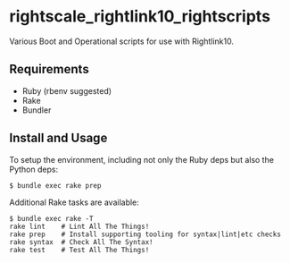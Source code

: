 # rightscale_rightlink10_rightscripts

Various Boot and Operational scripts for use with Rightlink10.

## Requirements

* Ruby (rbenv suggested)
* Rake
* Bundler

## Install and Usage

To setup the environment, including not only the Ruby deps but also the
Python deps:

```ShellSession
$ bundle exec rake prep
```

Additional Rake tasks are available:

```ShellSession
$ bundle exec rake -T
rake lint    # Lint All The Things!
rake prep    # Install supporting tooling for syntax|lint|etc checks
rake syntax  # Check All The Syntax!
rake test    # Test All The Things!
```
